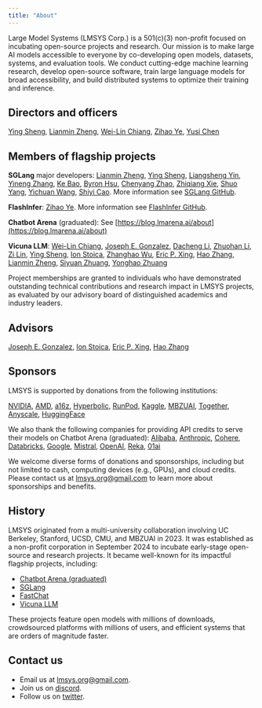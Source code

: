 ```yaml
---
title: "About"
---
```


Large Model Systems (LMSYS Corp.) is a 501(c)(3) non-profit focused on incubating open-source projects and research.
Our mission is to make large AI models accessible to everyone by co-developing open models, datasets, systems, and evaluation tools. We conduct cutting-edge machine learning research, develop open-source software, train large language models for broad accessibility, and build distributed systems to optimize their training and inference.

## Directors and officers
[Ying Sheng](https://sites.google.com/view/yingsheng/home), [Lianmin Zheng](https://lmzheng.net/), [Wei-Lin Chiang](https://infwinston.github.io/), [Zihao Ye](https://homes.cs.washington.edu/~zhye/), [Yusi Chen]()

## Members of flagship projects
**SGLang** major developers:
[Lianmin Zheng](https://lmzheng.net/),
[Ying Sheng](https://sites.google.com/view/yingsheng/home),
[Liangsheng Yin](https://www.lsyin.me),
[Yineng Zhang](https://zhyncs.com),
[Ke Bao](https://github.com/ispobock),
[Byron Hsu](https://www.linkedin.com/in/byronhsu1230),
[Chenyang Zhao](https://zhaochenyang20.github.io/Chayenne),
[Zhiqiang Xie](https://zhiqiangxie.com),
[Shuo Yang](https://github.com/andy-yang-1),
[Yichuan Wang](https://yichuan520030910320.github.io),
[Shiyi Cao](https://shiyicao.com).
More information see [SGLang GitHub](https://github.com/sgl-project/sglang).


**FlashInfer**:
[Zihao Ye](https://homes.cs.washington.edu/~zhye/).
More information see [FlashInfer GitHub](https://github.com/flashinfer-ai/flashinfer).

**Chatbot Arena** (graduated): See [https://blog.lmarena.ai/about](https://blog.lmarena.ai/about)

**Vicuna LLM**:
[Wei-Lin Chiang](https://infwinston.github.io/),
[Joseph E. Gonzalez](https://people.eecs.berkeley.edu/~jegonzal/),
[Dacheng Li](https://dachengli1.github.io),
[Zhuohan Li](https://people.eecs.berkeley.edu/~zhuohan),
[Zi Lin](https://zi-lin.com),
[Ying Sheng](https://sites.google.com/view/yingsheng/home),
[Ion Stoica](https://people.eecs.berkeley.edu/~istoica/),
[Zhanghao Wu](https://zhanghaowu.me),
[Eric P. Xing](http://www.cs.cmu.edu/~epxing/),
[Hao Zhang](https://people.eecs.berkeley.edu/~hao/),
[Lianmin Zheng](https://lmzheng.net/),
[Siyuan Zhuang](https://github.com/suquark),
[Yonghao Zhuang](https://github.com/ZYHowell)


Project memberships are granted to individuals who have demonstrated outstanding technical contributions and research impact in LMSYS projects, as evaluated by our advisory board of distinguished academics and industry leaders.

## Advisors
[Joseph E. Gonzalez](https://people.eecs.berkeley.edu/~jegonzal/), [Ion Stoica](https://people.eecs.berkeley.edu/~istoica/), [Eric P. Xing](http://www.cs.cmu.edu/~epxing/), [Hao Zhang](https://people.eecs.berkeley.edu/~hao/)

## Sponsors
LMSYS is supported by donations from the following institutions:

[NVIDIA](https://www.nvidia.com/),
[AMD](https://www.amd.com/),
[a16z](https://a16z.com/),
[Hyperbolic](https://hyperbolic.xyz),
[RunPod](https://www.runpod.io/),
[Kaggle](https://www.kaggle.com/),
[MBZUAI](https://mbzuai.ac.ae/),
[Together](https://www.together.ai/),
[Anyscale](https://www.anyscale.com/),
[HuggingFace](https://huggingface.co/)

We also thank the following companies for providing API credits to serve their models on Chatbot Arena (graduated):
[Alibaba](https://www.alibabacloud.com/en/solutions/generative-ai/qwen), [Anthropic](https://www.anthropic.com/api), [Cohere](https://cohere.com/), [Databricks](https://www.databricks.com/), [Google](https://ai.google.dev/), [Mistral](https://mistral.ai/), [OpenAI](https://www.openai.com/), [Reka](https://www.reka.ai/), [01ai](https://www.01.ai/)

We welcome diverse forms of donations and sponsorships, including but not limited to cash, computing devices (e.g., GPUs), and cloud credits. Please contact us at [lmsys.org@gmail.com](mailto:lmsysorg@gmail.com) to learn more about sponsorships and benefits.

## History
LMSYS originated from a multi-university collaboration involving UC Berkeley, Stanford, UCSD, CMU, and MBZUAI in 2023.
It was established as a non-profit corporation in September 2024 to incubate early-stage open-source and research projects.
It became well-known for its impactful flagship projects, including:

- [Chatbot Arena (graduated)](https://lmarena.ai/)
- [SGLang](https://github.com/sgl-project/sglang/tree/main)
- [FastChat](https://github.com/lm-sys/FastChat/tree/main)
- [Vicuna LLM](https://en.wikipedia.org/wiki/Vicuna_LLM)

These projects feature open models with millions of downloads, crowdsourced platforms with millions of users, and efficient systems that are orders of magnitude faster.

## Contact us
- Email us at [lmsys.org@gmail.com](mailto:lmsysorg@gmail.com).
- Join us on [discord](https://discord.com/invite/HSWAKCrnFx).
- Follow us on [twitter](https://twitter.com/lmsysorg).
